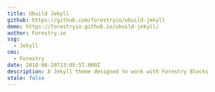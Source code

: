 ```yaml
---
title: Ubuild Jekyll
github: https://github.com/forestryio/ubuild-jekyll
demo: https://forestryio.github.io/ubuild-jekyll/
author: Forestry.io
ssg:
  - Jekyll
cms:
  - Forestry
date: 2018-06-20T13:05:57.000Z
description: A Jekyll theme designed to work with Forestry Blocks
stale: false
---
```

